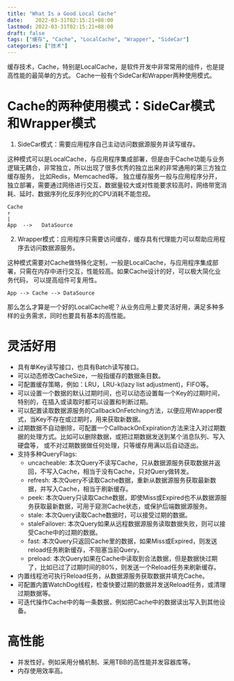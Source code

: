 ```yaml
---
title: "What Is a Good Local Cache"
date:    2022-03-31T02:15:21+08:00
lastmod: 2022-03-31T02:15:21+08:00
draft: false
tags: ["缓存", "Cache", "LocalCache", "Wrapper", "SideCar"]
categories: ["技术"]
---
```


缓存技术，Cache，特别是LocalCache，是软件开发中非常常用的组件，也是提高性能的最简单的方式。
Cache一般有个SideCar和Wrapper两种使用模式。

# Cache的两种使用模式：SideCar模式和Wrapper模式

1. SideCar模式：需要应用程序自己主动访问数据源服务并读写缓存。  

这种模式可以是LocalCache，与应用程序集成部署，但是由于Cache功能与业务逻辑无耦合，非常独立，所以出现了很多优秀的独立出来的非常通用的第三方独立缓存服务，
比如Redis，Memcached等。
独立缓存服务一般与应用程序分开，独立部署，需要通过网络进行交互，数据量较大或对性能要求较高时，网络带宽消耗、延时、数据序列化反序列化的CPU消耗不能忽视。
```text
Cache
↑  
|  
App  -->   DataSource
```

2. Wrapper模式：应用程序只需要访问缓存，缓存具有代理能力可以帮助应用程序去访问数据源服务。  

这种模式需要对Cache做特殊化定制，一般是LocalCache，与应用程序集成部署，只需在内存中进行交互，性能较高。如果Cache设计的好，可以极大简化业务代码，
可以提高组件可复用性。
```text
App --> Cache --> DataSource
```

那么怎么才算是一个好的LocalCache呢？从业务应用上要灵活好用，满足多种多样的业务需求，同时也要具有基本的高性能。  

# 灵活好用

* 具有单Key读写接口，也具有Batch读写接口。
* 可以动态修改CacheSize，一般指缓存的数据条目数。
* 可配置缓存策略，例如：LRU，LRU-k(lazy list adjustment)，FIFO等。
* 可以设置一个数据的默认过期时间，也可以动态设置每一个Key的过期时间，特别的，在插入或读取时都可以设置和判断过期。
* 可以配置读取数据源服务的CallbackOnFetching方法，以便应用Wrapper模式，当Key不存在或过期时，用来获取新数据。
* 过期数据不自动删除，可配置一个CallbackOnExpiration方法来注入对过期数据的处理方式。比如可以删除数据，或把过期数据发送到某个消息队列、写入硬盘等，
或不对过期数据做任何处理，只等缓存用满以后自动逐出。
* 支持多种QueryFlags:
  * uncacheable:   本次Query不读写Cache，只从数据源服务获取数据并返回，不写入Cache，相当于没有Cache，只对Query做转发。
  * refresh:       本次Query不读取Cache数据，重新从数据源服务获取最新数据，并写入Cache，相当于刷新缓存。
  * peek:          本次Query只读取Cache数据，即使Miss或Expired也不从数据源服务获取最新数据，可用于窥测Cache状态，或保护后端数据源服务。
  * stale:         本次Query读取Cache数据时，可以接受过期的数据。
  * staleFailover: 本次Query如果从远程数据源服务读取数据失败，则可以接受Cache中的过期的数据。
  * fast:          本次Query只返回Cache里的数据，如果Miss或Expired，则发送reload任务刷新缓存，不阻塞当前Query。
  * preload:       本次Query如果在Cache中读取到合法数据，但是数据快过期了，比如已过了过期时间的80%，则发送一个Reload任务来刷新缓存。
* 内置线程池可执行Reload任务，从数据源服务获取数据并填充Cache。
* 可配置内置WatchDog线程，检查快要过期的数据并发送Reload任务，或清理过期数据等。
* 可迭代操作Cache中的每一条数据，例如把Cache中的数据读出写入到其他设备。

# 高性能
* 并发性好。例如采用分桶机制、采用TBB的高性能并发容器库等。
* 内存使用效率高。

